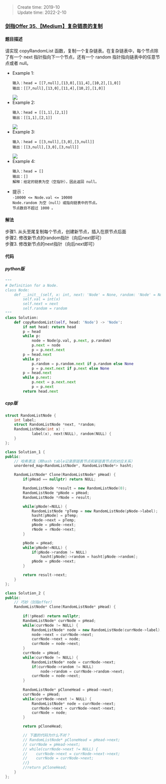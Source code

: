 > Create time: 2019-10  
> Update time: 2022-2-10

### [剑指Offer 35.【Medium】复杂链表的复制](https://leetcode-cn.com/problems/fu-za-lian-biao-de-fu-zhi-lcof/)
#### 题目描述
请实现 copyRandomList 函数，复制一个复杂链表。在复杂链表中，每个节点除了有一个 next 指针指向下一个节点，还有一个 random 指针指向链表中的任意节点或者 null。

- Example 1:
    ```
    输入：head = [[7,null],[13,0],[11,4],[10,2],[1,0]]
    输出：[[7,null],[13,0],[11,4],[10,2],[1,0]]
    ```  
    ![](https://assets.leetcode-cn.com/aliyun-lc-upload/uploads/2020/01/09/e1.png)
- Example 2:
    ```
    输入：head = [[1,1],[2,1]]
    输出：[[1,1],[2,1]]
    ```  
    ![](https://assets.leetcode-cn.com/aliyun-lc-upload/uploads/2020/01/09/e2.png)
- Example 3:
    ```
    输入：head = [[3,null],[3,0],[3,null]]
    输出：[[3,null],[3,0],[3,null]]
    ```  
    ![](https://assets.leetcode-cn.com/aliyun-lc-upload/uploads/2020/01/09/e3.png)
- Example 4:
    ```
    输入：head = []
    输出：[]
    解释：给定的链表为空（空指针），因此返回 null。
    ```  
- 提示：  
    `-10000 <= Node.val <= 10000`  
    `Node.random 为空（null）或指向链表中的节点。`  
    `节点数目不超过 1000 。`

#### 解法
步骤1. 从头至尾复制每个节点，创建新节点，插入在原节点后面  
步骤2. 修改新节点的random指针（向后next即可）  
步骤3. 修改新节点的next指针（向后next即可）  

#### 代码
##### python版
```python
"""
# Definition for a Node.
class Node:
    def __init__(self, x: int, next: 'Node' = None, random: 'Node' = None):
        self.val = int(x)
        self.next = next
        self.random = random
"""
class Solution:
    def copyRandomList(self, head: 'Node') -> 'Node':
        if not head: return head
        p = head
        while p:
            node = Node(p.val, p.next, p.random)
            p.next = node
            p = p.next.next
        p = head.next
        while p:
            p.random = p.random.next if p.random else None
            p = p.next.next if p.next else None
        p = head.next
        while p.next:
            p.next = p.next.next
            p = p.next
        return head.next
```

##### cpp版
```cpp
struct RandomListNode {
    int label;
    struct RandomListNode *next, *random;
    RandomListNode(int x) :
            label(x), next(NULL), random(NULL) {
    }
};

class Solution_1 {
public:
    // 哈希表法（用hash table记录原链表节点和新链表节点的对应关系）
    unordered_map<RandomListNode*, RandomListNode*> hasht;

    RandomListNode* Clone(RandomListNode* pHead) {
        if(pHead == nullptr) return NULL;

        RandomListNode *result = new RandomListNode(0);
        RandomListNode *pNode = pHead;
        RandomListNode *rNode = result;

        while(pNode!=NULL) {
            RandomListNode *pTemp = new RandomListNode(pNode->label);
            hasht[pNode] = pTemp;
            rNode->next = pTemp;
            pNode = pNode->next;
            rNode = rNode->next;
        }

        pNode = pHead;
        while(pNode!=NULL) {
            if(pNode->random != NULL)
                hasht[pNode]->random = hasht[pNode->random];
            pNode = pNode->next;
        }

        return result->next;
    }
};
```
```cpp
class Solution_2 {
public:
    // 巧妙（剑指offer）
    RandomListNode* Clone(RandomListNode* pHead) {
        
        if(!pHead) return nullptr;
        RandomListNode* currNode = pHead;
        while(currNode != NULL) {
            RandomListNode* node = new RandomListNode(currNode->label);
            node->next = currNode->next;
            currNode->next = node;
            currNode = node->next;
        }
        currNode = pHead;
        while(currNode != NULL) {
            RandomListNode* node = currNode->next;
            if(currNode->random != NULL)
                node->random = currNode->random->next;
            currNode = node->next;
        }
        
        RandomListNode* pCloneHead = pHead->next;
        currNode = pHead;
        while(currNode->next != NULL) {
            RandomListNode* node = currNode->next;
            currNode->next = currNode->next->next;
            currNode = node;
        }

        return pCloneHead;

        // 下面的代码为什么不对？
        // RandomListNode* pCloneHead = pHead->next;
        // currNode = pHead->next;
        // while(currNode->next != NULL) {
        //    currNode->next = currNode->next->next;
        //    currNode = currNode->next;
        //}
        //return pCloneHead;
    }
};
```